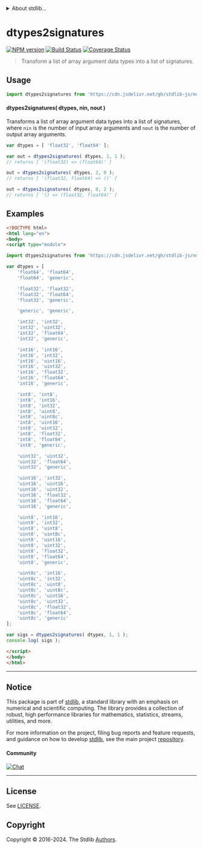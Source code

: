 <!--

@license Apache-2.0

Copyright (c) 2020 The Stdlib Authors.

Licensed under the Apache License, Version 2.0 (the "License");
you may not use this file except in compliance with the License.
You may obtain a copy of the License at

   http://www.apache.org/licenses/LICENSE-2.0

Unless required by applicable law or agreed to in writing, software
distributed under the License is distributed on an "AS IS" BASIS,
WITHOUT WARRANTIES OR CONDITIONS OF ANY KIND, either express or implied.
See the License for the specific language governing permissions and
limitations under the License.

-->


<details>
  <summary>
    About stdlib...
  </summary>
  <p>We believe in a future in which the web is a preferred environment for numerical computation. To help realize this future, we've built stdlib. stdlib is a standard library, with an emphasis on numerical and scientific computation, written in JavaScript (and C) for execution in browsers and in Node.js.</p>
  <p>The library is fully decomposable, being architected in such a way that you can swap out and mix and match APIs and functionality to cater to your exact preferences and use cases.</p>
  <p>When you use stdlib, you can be absolutely certain that you are using the most thorough, rigorous, well-written, studied, documented, tested, measured, and high-quality code out there.</p>
  <p>To join us in bringing numerical computing to the web, get started by checking us out on <a href="https://github.com/stdlib-js/stdlib">GitHub</a>, and please consider <a href="https://opencollective.com/stdlib">financially supporting stdlib</a>. We greatly appreciate your continued support!</p>
</details>

# dtypes2signatures

[![NPM version][npm-image]][npm-url] [![Build Status][test-image]][test-url] [![Coverage Status][coverage-image]][coverage-url] <!-- [![dependencies][dependencies-image]][dependencies-url] -->

> Transform a list of array argument data types into a list of signatures.

<!-- Section to include introductory text. Make sure to keep an empty line after the intro `section` element and another before the `/section` close. -->

<section class="intro">

</section>

<!-- /.intro -->

<!-- Package usage documentation. -->



<section class="usage">

## Usage

```javascript
import dtypes2signatures from 'https://cdn.jsdelivr.net/gh/stdlib-js/ndarray-base-dtypes2signatures@esm/index.mjs';
```

#### dtypes2signatures( dtypes, nin, nout )

Transforms a list of array argument data types into a list of signatures, where `nin` is the number of input array arguments and `nout` is the number of output array arguments.

```javascript
var dtypes = [ 'float32', 'float64' ];

var out = dtypes2signatures( dtypes, 1, 1 );
// returns [ '(float32) => (float64)' ]

out = dtypes2signatures( dtypes, 2, 0 );
// returns [ '(float32, float64) => ()' ]

out = dtypes2signatures( dtypes, 0, 2 );
// returns [ '() => (float32, float64)' ]
```

</section>

<!-- /.usage -->

<!-- Package usage notes. Make sure to keep an empty line after the `section` element and another before the `/section` close. -->

<section class="notes">

</section>

<!-- /.notes -->

<!-- Package usage examples. -->

<section class="examples">

## Examples

<!-- eslint-disable array-element-newline -->

<!-- eslint no-undef: "error" -->

```html
<!DOCTYPE html>
<html lang="en">
<body>
<script type="module">

import dtypes2signatures from 'https://cdn.jsdelivr.net/gh/stdlib-js/ndarray-base-dtypes2signatures@esm/index.mjs';

var dtypes = [
    'float64', 'float64',
    'float64', 'generic',

    'float32', 'float32',
    'float32', 'float64',
    'float32', 'generic',

    'generic', 'generic',

    'int32', 'int32',
    'int32', 'uint32',
    'int32', 'float64',
    'int32', 'generic',

    'int16', 'int16',
    'int16', 'int32',
    'int16', 'uint16',
    'int16', 'uint32',
    'int16', 'float32',
    'int16', 'float64',
    'int16', 'generic',

    'int8', 'int8',
    'int8', 'int16',
    'int8', 'int32',
    'int8', 'uint8',
    'int8', 'uint8c',
    'int8', 'uint16',
    'int8', 'uint32',
    'int8', 'float32',
    'int8', 'float64',
    'int8', 'generic',

    'uint32', 'uint32',
    'uint32', 'float64',
    'uint32', 'generic',

    'uint16', 'int32',
    'uint16', 'uint16',
    'uint16', 'uint32',
    'uint16', 'float32',
    'uint16', 'float64',
    'uint16', 'generic',

    'uint8', 'int16',
    'uint8', 'int32',
    'uint8', 'uint8',
    'uint8', 'uint8c',
    'uint8', 'uint16',
    'uint8', 'uint32',
    'uint8', 'float32',
    'uint8', 'float64',
    'uint8', 'generic',

    'uint8c', 'int16',
    'uint8c', 'int32',
    'uint8c', 'uint8',
    'uint8c', 'uint8c',
    'uint8c', 'uint16',
    'uint8c', 'uint32',
    'uint8c', 'float32',
    'uint8c', 'float64',
    'uint8c', 'generic'
];

var sigs = dtypes2signatures( dtypes, 1, 1 );
console.log( sigs );

</script>
</body>
</html>
```

</section>

<!-- /.examples -->

<!-- Section to include cited references. If references are included, add a horizontal rule *before* the section. Make sure to keep an empty line after the `section` element and another before the `/section` close. -->

<section class="references">

</section>

<!-- /.references -->

<!-- Section for related `stdlib` packages. Do not manually edit this section, as it is automatically populated. -->

<section class="related">

</section>

<!-- /.related -->

<!-- Section for all links. Make sure to keep an empty line after the `section` element and another before the `/section` close. -->


<section class="main-repo" >

* * *

## Notice

This package is part of [stdlib][stdlib], a standard library with an emphasis on numerical and scientific computing. The library provides a collection of robust, high performance libraries for mathematics, statistics, streams, utilities, and more.

For more information on the project, filing bug reports and feature requests, and guidance on how to develop [stdlib][stdlib], see the main project [repository][stdlib].

#### Community

[![Chat][chat-image]][chat-url]

---

## License

See [LICENSE][stdlib-license].


## Copyright

Copyright &copy; 2016-2024. The Stdlib [Authors][stdlib-authors].

</section>

<!-- /.stdlib -->

<!-- Section for all links. Make sure to keep an empty line after the `section` element and another before the `/section` close. -->

<section class="links">

[npm-image]: http://img.shields.io/npm/v/@stdlib/ndarray-base-dtypes2signatures.svg
[npm-url]: https://npmjs.org/package/@stdlib/ndarray-base-dtypes2signatures

[test-image]: https://github.com/stdlib-js/ndarray-base-dtypes2signatures/actions/workflows/test.yml/badge.svg?branch=v0.2.0
[test-url]: https://github.com/stdlib-js/ndarray-base-dtypes2signatures/actions/workflows/test.yml?query=branch:v0.2.0

[coverage-image]: https://img.shields.io/codecov/c/github/stdlib-js/ndarray-base-dtypes2signatures/main.svg
[coverage-url]: https://codecov.io/github/stdlib-js/ndarray-base-dtypes2signatures?branch=main

<!--

[dependencies-image]: https://img.shields.io/david/stdlib-js/ndarray-base-dtypes2signatures.svg
[dependencies-url]: https://david-dm.org/stdlib-js/ndarray-base-dtypes2signatures/main

-->

[chat-image]: https://img.shields.io/gitter/room/stdlib-js/stdlib.svg
[chat-url]: https://app.gitter.im/#/room/#stdlib-js_stdlib:gitter.im

[stdlib]: https://github.com/stdlib-js/stdlib

[stdlib-authors]: https://github.com/stdlib-js/stdlib/graphs/contributors

[umd]: https://github.com/umdjs/umd
[es-module]: https://developer.mozilla.org/en-US/docs/Web/JavaScript/Guide/Modules

[deno-url]: https://github.com/stdlib-js/ndarray-base-dtypes2signatures/tree/deno
[deno-readme]: https://github.com/stdlib-js/ndarray-base-dtypes2signatures/blob/deno/README.md
[umd-url]: https://github.com/stdlib-js/ndarray-base-dtypes2signatures/tree/umd
[umd-readme]: https://github.com/stdlib-js/ndarray-base-dtypes2signatures/blob/umd/README.md
[esm-url]: https://github.com/stdlib-js/ndarray-base-dtypes2signatures/tree/esm
[esm-readme]: https://github.com/stdlib-js/ndarray-base-dtypes2signatures/blob/esm/README.md
[branches-url]: https://github.com/stdlib-js/ndarray-base-dtypes2signatures/blob/main/branches.md

[stdlib-license]: https://raw.githubusercontent.com/stdlib-js/ndarray-base-dtypes2signatures/main/LICENSE

</section>

<!-- /.links -->
